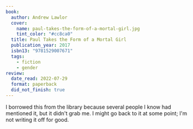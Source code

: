 ```yaml
---
book:
  author: Andrew Lawlor
  cover:
    name: paul-takes-the-form-of-a-mortal-girl.jpg
    tint_color: "#cc8ca0"
  title: Paul Takes the Form of a Mortal Girl
  publication_year: 2017
  isbn13: "9781529007671"
  tags:
    - fiction
    - gender
review:
  date_read: 2022-07-29
  format: paperback
  did_not_finish: true
---
```


I borrowed this from the library because several people I know had mentioned it, but it didn't grab me.
I might go back to it at some point; I'm not writing it off for good.
